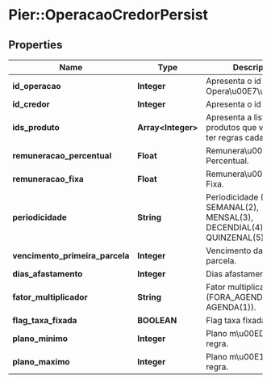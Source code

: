 # Pier::OperacaoCredorPersist

## Properties
Name | Type | Description | Notes
------------ | ------------- | ------------- | -------------
**id_operacao** | **Integer** | Apresenta o id da Opera\u00E7\u00E3o. | [optional] 
**id_credor** | **Integer** | Apresenta o id do Credor. | [optional] 
**ids_produto** | **Array&lt;Integer&gt;** | Apresenta a lista de ids produtos que v\u00E3o ter regras cadastradas. | [optional] 
**remuneracao_percentual** | **Float** | Remunera\u00E7\u00E3o Percentual. | [optional] 
**remuneracao_fixa** | **Float** | Remunera\u00E7\u00E3o Fixa. | [optional] 
**periodicidade** | **String** | Periodicidade (DIARIO(1), SEMANAL(2), MENSAL(3), DECENDIAL(4), QUINZENAL(5)). | [optional] 
**vencimento_primeira_parcela** | **Integer** | Vencimento da primeira parcela. | [optional] 
**dias_afastamento** | **Integer** | Dias afastamento. | [optional] 
**fator_multiplicador** | **String** | Fator multiplicador (FORA_AGENDA(0), AGENDA(1)). | [optional] 
**flag_taxa_fixada** | **BOOLEAN** | Flag taxa fixada. | [optional] 
**plano_minimo** | **Integer** | Plano m\u00EDnimo da regra. | [optional] 
**plano_maximo** | **Integer** | Plano m\u00E1ximo da regra. | [optional] 


